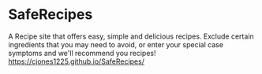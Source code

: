 # SafeRecipes
A Recipe site that offers easy, simple and delicious recipes. Exclude certain ingredients that you may need to avoid, or enter your special case symptoms and we'll recommend you recipes!
https://cjones1225.github.io/SafeRecipes/
